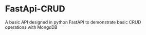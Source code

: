 # FastApi-CRUD
A basic API designed in python FastAPI to demonstrate basic CRUD operations with MongoDB


